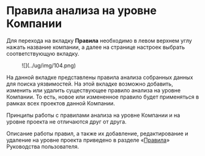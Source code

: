 # Правила анализа на уровне Компании

Для перехода на вкладку **Правила** необходимо в левом верхнем углу нажать название компании, а далее на странице настроек выбрать соответствующую вкладку.

<figure markdown>
![](../ug/img/104.png)
</figure>

На данной вкладке представлены правила анализа собранных данных для поиска уязвимостей. На этой вкладке возможно добавить, изменить или удалить существующее правило анализа на уровне Компании. То есть, новое или измененное правило будет применяться в рамках всех проектов данной Компании.

Принципы работы с правилами анализа на уровне Компании и на уровне проекта не отличаются друг от друга. 

Описание работы правил, а также их добавление, редактирование и удаление на уровне проекта приведено в разделе «[Правила](../ug/pravila.md)» Руководства пользователя.